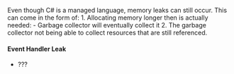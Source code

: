 Even though C# is a managed language, memory leaks can still occur.
This can come in the form of:
	1. Allocating memory longer then is actually needed:
		- Garbage collector will eventually collect it
	2. The garbage collector not being able to collect resources that are still referenced.

#### Event Handler Leak
- ???
